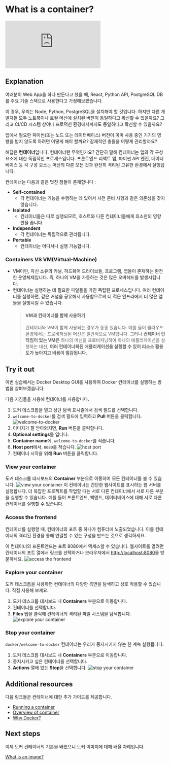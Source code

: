 # What is a container?

<div class="youtube-video">
   <iframe 
    src="https://www.youtube.com/embed/W1kWqFkiu7k" 
    frameborder="0" 
    allow="accelerometer; clipboard-write; encrypted-media; gyroscope; picture-in-picture" 
    allowfullscreen
   >
  </iframe>
</div>

## Explanation

여러분이 Web App을 하나 만든다고 했을 때,
React, Python API, PostgreSQL DB를 주요 기술 스택으로 사용한다고 가정해보겠습니다.

이 경우, 우리는 Node, Python, PostgreSQL을 설치해야 할 것입니다. 하지만 다른 개발자들 모두 노트북이나 로컬 머신에 설치된 버전이 동일하다고 확신할 수 있을까요? 그리고 CI/CD 시스템 상이나 프로덕션 환경에서까지도 동일하다고 확신할 수 있을까요?

앱에서 필요한 파이썬(또는 노드 또는 데이터베이스) 버전이 이미 사용 중인 기기의 영향을 받지 않도록 하려면 어떻게 해야 할까요? 잠재적인 충돌을 어떻게 관리할까요?

해답은 **컨테이너**입니다.
컨테이너란 무엇인가요? 간단히 말해 컨테이너는 앱의 각 구성 요소에 대한 독립적인 프로세스입니다. 프론트엔드 리액트 앱, 파이썬 API 엔진, 데이터베이스 등 각 구성 요소는 머신의 다른 모든 것과 완전히 격리된 고유한 환경에서 실행됩니다.

컨테이너는 다음과 같은 멋진 점들이 존재합니다 :

- **Self-contained**
  - 각 컨테이너는 기능을 수행하는 데 있어서 사전 준비 사항과 같은 의존성을 갖지 않습니다.
- **Isolated**
  - 컨테이너들은 따로 실행되므로, 호스트와 다른 컨테이너들에게 최소한의 영향만을 줍니다.
- **Independent**
  - 각 컨테이너는 독립적으로 관리됩니다.
- **Portable**
  - 컨테이너는 어디서나 실행 가능합니다.

### Containers VS VM(Virtual-Machine)

- VM이란, 자신 소유의 커널, 하드웨어 드라이브들, 프로그램, 앱들이 존재하는 완전한 운영체제입니다.
  즉, 하나의 VM을 가동하는 것은 많은 오버헤드를 발생시킵니다.
- 컨테이너는 실행하는 데 필요한 파일들을 가진 독립된 프로세스입니다.
  여러 컨테이너를 실행하면, 같은 커널을 공유해서 사용함으로써 더 적은 인프라에서 더 많은 앱들을 실행시킬 수 있습니다.
  > #### VM과 컨테이너를 함께 사용하기
  >
  > 컨테이너와 VM이 함께 사용되는 경우가 종종 있습니다. 예를 들어 클라우드 환경에서는 프로비저닝된 머신은 일반적으로 VM입니다. 그러나 **컨테이너 런타임이 있는 VM은** 하나의 머신을 프로비저닝하여 하나의 애플리케이션을 실행하는 대신, **여러 컨테이너화된 애플리케이션을 실행할 수 있어 리소스 활용도가 높아지고 비용이 절감됩니다.**

## Try it out

이번 실습에서는 Docker Desktop GUI를 사용하여 Docker 컨테이너를 실행하는 방법을 살펴보겠습니다.

다음 지침들을 사용해 컨테이너를 사용합니다.

1. 도커 데스크톱을 열고 상단 탐색 표시줄에서 검색 필드를 선택합니다.
2. `welcome-to-docker`를 검색 필드에 입력하고 **Pull** 버튼을 클릭합니다.
   ![welcome-to-docker](https://docs.docker.com/get-started/docker-concepts/the-basics/images/search-the-docker-image.webp)
3. 이미지가 잘 받아와지면, **Run** 버튼을 클릭합니다.
4. **Optional settings**를 엽니다.
5. **Container name**에, `welcome-to-docker`를 적습니다.
6. **Host port**에서, `8080`를 적습니다.
   ![host port](https://docs.docker.com/get-started/docker-concepts/the-basics/images/run-a-new-container.webp)
7. 컨테이너 시작을 위해 **Run** 버튼을 클릭합니다.

### View your container

도커 데스크톱 대시보드의 **Container** 부분으로 이동하여 모든 컨테이너를 볼 수 있습니다.
![view your container](https://docs.docker.com/get-started/docker-concepts/the-basics/images/view-your-containers.webp)
이 컨테이너는 간단한 웹사이트를 표시하는 웹 서버를 실행합니다. 더 복잡한 프로젝트를 작업할 때는 서로 다른 컨테이너에서 서로 다른 부분을 실행할 수 있습니다. 예를 들어 프론트엔드, 백엔드, 데이터베이스에 대해 서로 다른 컨테이너를 실행할 수 있습니다.

### Access the frontend

컨테이너를 실행할 때, 컨테이너의 포트 중 하나가 컴퓨터에 노출되었습니다. 이를 컨테이너의 격리된 환경을 통해 연결할 수 있는 구성을 만드는 것으로 생각하세요.

이 컨테이너의 프론트엔드는 포트 8080에서 액세스할 수 있습니다. 웹사이트를 열려면 컨테이너의 포트 열에서 링크를 선택하거나 브라우저에서 [http://localhost:8080](http://localhost:8080)을 방문하세요.
![access the frontend](https://docs.docker.com/get-started/docker-concepts/the-basics/images/access-the-frontend.webp)

### Explore your container

도커 데스크톱을 사용하면 컨테이너의 다양한 측면을 탐색하고 상호 작용할 수 있습니다. 직접 사용해 보세요.

1. 도커 데스크톱 대시보드 내 **Containers** 부분으로 이동합니다.
2. 컨테이너를 선택합니다.
3. **Files** 탭을 클릭해 컨테이너의 격리된 파일 시스템을 탐색합니다.
   ![explore your container](https://docs.docker.com/get-started/docker-concepts/the-basics/images/explore-your-container.webp)

### Stop your container

`docker/welcome-to-docker` 컨테이너는 우리가 중지시키지 않는 한 계속 실행됩니다.

1. 도커 데스크톱 대시보드 내 **Containers** 부분으로 이동합니다.
2. 중지시키고 싶은 컨테이너를 선택합니다.
3. **Actions** 열에 있는 **Stop**을 선택합니다.
   ![stop your container](https://docs.docker.com/get-started/docker-concepts/the-basics/images/stop-your-container.webp)

## Additional resources

다음 링크들은 컨테이너에 대한 추가 가이드를 제공합니다.

- [Running a container](https://docs.docker.com/engine/containers/run/)
- [Overview of container](https://www.docker.com/resources/what-container/?_gl=1*9ps3qr*_gcl_au*MTc5Njg5NTc1My4xNzM4MDg3ODEw*_ga*MjcxOTM2ODU5LjE3MTIxMzY5MzE.*_ga_XJWPQMJYHQ*MTczODMzODA2Mi4zLjEuMTczODMzODA4OC4zNC4wLjA.)
- [Why Docker?](https://www.docker.com/why-docker/?_gl=1*9ps3qr*_gcl_au*MTc5Njg5NTc1My4xNzM4MDg3ODEw*_ga*MjcxOTM2ODU5LjE3MTIxMzY5MzE.*_ga_XJWPQMJYHQ*MTczODMzODA2Mi4zLjEuMTczODMzODA4OC4zNC4wLjA.)

## Next steps

이제 도커 컨테이너의 기본을 배웠으니 도커 이미지에 대해 배울 차례입니다.

[What is an image?](#/get-started/docker-concepts/the-basics/what-is-an-image)
